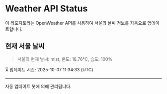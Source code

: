 
# Weather API Status

이 리포지토리는 OpenWeather API를 사용하여 서울의 날씨 정보를 자동으로 업데이트합니다.

## 현재 서울 날씨
> 서울의 현재 날씨: mist, 온도: 18.76°C, 습도: 100%

⏳ 업데이트 시간: 2025-10-07 11:34:33 (UTC)

---
자동 업데이트 봇에 의해 관리됩니다.

